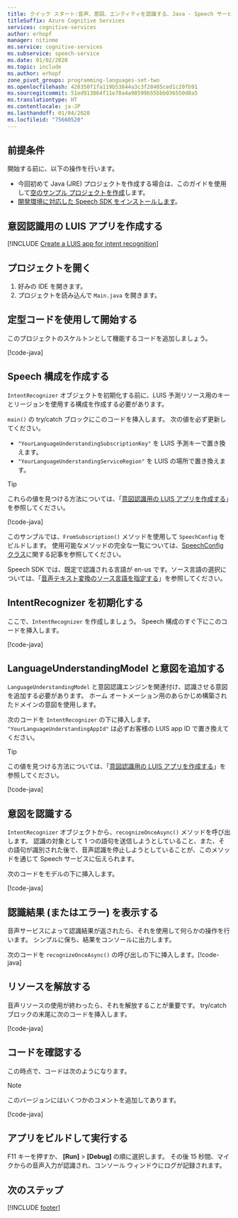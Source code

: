```yaml
---
title: クイック スタート:音声、意図、エンティティを認識する、Java - Speech サービス
titleSuffix: Azure Cognitive Services
services: cognitive-services
author: erhopf
manager: nitinme
ms.service: cognitive-services
ms.subservice: speech-service
ms.date: 01/02/2020
ms.topic: include
ms.author: erhopf
zone_pivot_groups: programming-languages-set-two
ms.openlocfilehash: 420350f1fa119b53844a3c3f28405ced1c20fb91
ms.sourcegitcommit: 51ed913864f11e78a4a98599b55bbb036550d8a5
ms.translationtype: HT
ms.contentlocale: ja-JP
ms.lasthandoff: 01/04/2020
ms.locfileid: "75660520"
---
```

## <a name="prerequisites"></a>前提条件

開始する前に、以下の操作を行います。

* 今回初めて Java (JRE) プロジェクトを作成する場合は、このガイドを使用して<a href="../quickstarts/create-project.md?tabs=jre" target="_blank">空のサンプル プロジェクトを作成</a>します。
* <a href="../quickstarts/setup-platform.md?tabs=jre" target="_blank">開発環境に対応した Speech SDK をインストールします</a>。

## <a name="create-a-luis-app-for-intent-recognition"></a>意図認識用の LUIS アプリを作成する

[!INCLUDE [Create a LUIS app for intent recognition](../luis-sign-up.md)]

## <a name="open-your-project"></a>プロジェクトを開く

1. 好みの IDE を開きます。
2. プロジェクトを読み込んで `Main.java` を開きます。

## <a name="start-with-some-boilerplate-code"></a>定型コードを使用して開始する

このプロジェクトのスケルトンとして機能するコードを追加しましょう。

[!code-java[](~/samples-cognitive-services-speech-sdk/quickstart/java/jre/intent-recognition/src/speechsdk/quickstart/Main.java?range=6-20,69-76)]

## <a name="create-a-speech-configuration"></a>Speech 構成を作成する

`IntentRecognizer` オブジェクトを初期化する前に、LUIS 予測リソース用のキーとリージョンを使用する構成を作成する必要があります。  

`main()` の try/catch ブロックにこのコードを挿入します。 次の値を必ず更新してください。

* `"YourLanguageUnderstandingSubscriptionKey"` を LUIS 予測キーで置き換えます。 
* `"YourLanguageUnderstandingServiceRegion"` を LUIS の場所で置き換えます。 

>[!TIP]
> これらの値を見つける方法については、「[意図認識用の LUIS アプリを作成する](#create-a-luis-app-for-intent-recognition)」を参照してください。

[!code-java[](~/samples-cognitive-services-speech-sdk/quickstart/java/jre/intent-recognition/src/speechsdk/quickstart/Main.java?range=27)]

このサンプルでは、`FromSubscription()` メソッドを使用して `SpeechConfig` をビルドします。 使用可能なメソッドの完全な一覧については、[SpeechConfig クラス](https://docs.microsoft.com/dotnet/api/microsoft.cognitiveservices.speech.speechconfig?view=azure-dotnet)に関する記事を参照してください。

Speech SDK では、既定で認識される言語が en-us です。ソース言語の選択については、「[音声テキスト変換のソース言語を指定する](../../../../how-to-specify-source-language.md)」を参照してください。

## <a name="initialize-an-intentrecognizer"></a>IntentRecognizer を初期化する

ここで、`IntentRecognizer` を作成しましょう。 Speech 構成のすぐ下にこのコードを挿入します。

[!code-java[](~/samples-cognitive-services-speech-sdk/quickstart/java/jre/intent-recognition/src/speechsdk/quickstart/Main.java?range=30)]

## <a name="add-a-languageunderstandingmodel-and-intents"></a>LanguageUnderstandingModel と意図を追加する

`LanguageUnderstandingModel` と意図認識エンジンを関連付け、認識させる意図を追加する必要があります。 ホーム オートメーション用のあらかじめ構築されたドメインの意図を使用します。 

次のコードを `IntentRecognizer` の下に挿入します。 `"YourLanguageUnderstandingAppId"` は必ずお客様の LUIS app ID で置き換えてください。 

>[!TIP]
> この値を見つける方法については、「[意図認識用の LUIS アプリを作成する](#create-a-luis-app-for-intent-recognition)」を参照してください。

[!code-java[](~/samples-cognitive-services-speech-sdk/quickstart/java/jre/intent-recognition/src/speechsdk/quickstart/Main.java?range=33-36)]

## <a name="recognize-an-intent"></a>意図を認識する

`IntentRecognizer` オブジェクトから、`recognizeOnceAsync()` メソッドを呼び出します。 認識の対象として 1 つの語句を送信しようとしていること、また、その語句が識別された後で、音声認識を停止しようとしていることが、このメソッドを通じて Speech サービスに伝えられます。

次のコードをモデルの下に挿入します。

[!code-java[](~/samples-cognitive-services-speech-sdk/quickstart/java/jre/intent-recognition/src/speechsdk/quickstart/Main.java?range=41)]

## <a name="display-the-recognition-results-or-errors"></a>認識結果 (またはエラー) を表示する

音声サービスによって認識結果が返されたら、それを使用して何らかの操作を行います。 シンプルに保ち、結果をコンソールに出力します。

次のコードを `recognizeOnceAsync()` の呼び出しの下に挿入します。[!code-java[](~/samples-cognitive-services-speech-sdk/quickstart/java/jre/intent-recognition/src/speechsdk/quickstart/Main.java?range=44-65)]

## <a name="release-resources"></a>リソースを解放する

音声リソースの使用が終わったら、それを解放することが重要です。 try/catch ブロックの末尾に次のコードを挿入します。

[!code-java[](~/samples-cognitive-services-speech-sdk/quickstart/java/jre/intent-recognition/src/speechsdk/quickstart/Main.java?range=67-68)]

## <a name="check-your-code"></a>コードを確認する

この時点で、コードは次のようになります。  

> [!NOTE]
> このバージョンにはいくつかのコメントを追加してあります。

[!code-java[](~/samples-cognitive-services-speech-sdk/quickstart/java/jre/intent-recognition/src/speechsdk/quickstart/Main.java?range=6-76)]

## <a name="build-and-run-your-app"></a>アプリをビルドして実行する

F11 キーを押すか、 **[Run]**  >  **[Debug]** の順に選択します。
その後 15 秒間、マイクからの音声入力が認識され、コンソール ウィンドウにログが記録されます。

## <a name="next-steps"></a>次のステップ

[!INCLUDE [footer](./footer.md)]